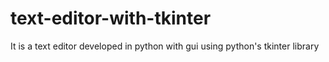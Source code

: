 # text-editor-with-tkinter
It is a text editor developed in python with gui using python's tkinter library
